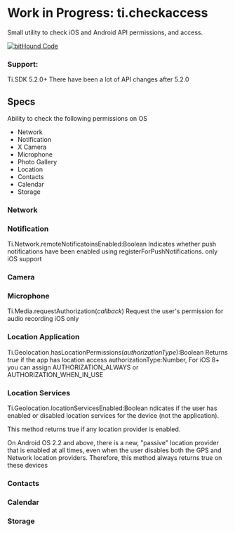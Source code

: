 # Work in Progress: ti.checkaccess
Small utility to check iOS and Android API permissions, and access.

[![bitHound Code](https://www.bithound.io/github/leoafarias/ti.checkaccess/badges/code.svg)](https://www.bithound.io/github/leoafarias/ti.checkaccess)

### Support:
Ti.SDK 5.2.0+
There have been a lot of API changes after 5.2.0

## Specs
Ability to check the following permissions on OS
- Network
- Notification
- X Camera
- Microphone
- Photo Gallery
- Location
- Contacts
- Calendar
- Storage

### Network

### Notification
Ti.Network.remoteNotificatoinsEnabled:Boolean
Indicates whether push notifications have been enabled using registerForPushNotifications.
only iOS support

### Camera

### Microphone
Ti.Media.requestAuthorization(*callback*)
Request the user's permission for audio recording
iOS only

### Location Application
Ti.Geolocation.hasLocationPermissions(*authorizationType*):Boolean
Returns *true* if the app has location access
authorizationType:Number, For iOS 8+ you can assign AUTHORIZATION_ALWAYS or AUTHORIZATION_WHEN_IN_USE

### Location Services 
Ti.Geolocation.locationServicesEnabled:Boolean
ndicates if the user has enabled or disabled location services for the device (not the application).

This method returns true if any location provider is enabled.

On Android OS 2.2 and above, there is a new, "passive" location provider that is enabled at all times, even when the user disables both the GPS and Network location providers. Therefore, this method always returns true on these devices

### Contacts


### Calendar


### Storage

